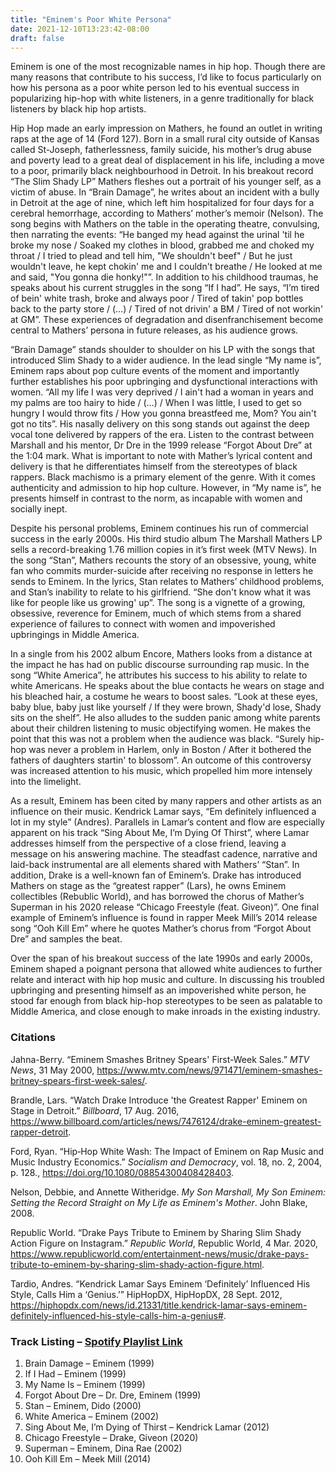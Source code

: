 ```yaml
---
title: "Eminem's Poor White Persona"
date: 2021-12-10T13:23:42-08:00
draft: false
---
```


Eminem is one of the most recognizable names in hip hop. Though there are many reasons that contribute to his success, I’d like to focus particularly on how his persona as a poor white person led to his eventual success in popularizing hip-hop with white listeners, in a genre traditionally for black listeners by black hip hop artists.

Hip Hop made an early impression on Mathers, he found an outlet in writing raps at the age of 14 (Ford 127). Born in a small rural city outside of Kansas called St-Joseph, fatherlessness, family suicide, his mother’s drug abuse and poverty lead to a great deal of displacement in his life, including a move to a poor, primarily black neighbourhood in Detroit. In his breakout record “The Slim Shady LP” Mathers fleshes out a portrait of his younger self, as a victim of abuse. In “Brain Damage”, he writes about an incident with a bully in Detroit at the age of nine, which left him hospitalized for four days for a cerebral hemorrhage, according to Mathers’ mother’s memoir (Nelson). The song begins with Mathers on the table in the operating theatre, convulsing, then narrating the events: “He banged my head against the urinal 'til he broke my nose / Soaked my clothes in blood, grabbed me and choked my throat / I tried to plead and tell him, "We shouldn't beef" / But he just wouldn't leave, he kept chokin' me and I couldn't breathe / He looked at me and said, "You gonna die honky!"”. In addition to his childhood traumas, he speaks about his current struggles in the song “If I had”. He says, “I’m tired of bein' white trash, broke and always poor / Tired of takin' pop bottles back to the party store / (…) / Tired of not drivin' a BM / Tired of not workin' at GM”. These experiences of degradation and disenfranchisement become central to Mathers’ persona in future releases, as his audience grows. 

“Brain Damage” stands shoulder to shoulder on his LP with the songs that introduced Slim Shady to a wider audience. In the lead single “My name is”, Eminem raps about pop culture events of the moment and importantly further establishes his poor upbringing and dysfunctional interactions with women. “All my life I was very deprived / I ain't had a woman in years and my palms are too hairy to hide / (…) / When I was little, I used to get so hungry I would throw fits / How you gonna breastfeed me, Mom? You ain't got no tits”. His nasally delivery on this song stands out against the deep vocal tone delivered by rappers of the era. Listen to the contrast between Marshall and his mentor, Dr Dre in the 1999 release “Forgot About Dre” at the 1:04 mark. What is important to note with Mather’s lyrical content and delivery is that he differentiates himself from the stereotypes of black rappers. Black machismo is a primary element of the genre. With it comes authenticity and admission to hip hop culture. However, in “My name is”, he presents himself in contrast to the norm, as incapable with women and socially inept.

Despite his personal problems, Eminem continues his run of commercial success in the early 2000s. His third studio album The Marshall Mathers LP sells a record-breaking 1.76 million copies in it’s first week (MTV News). In the song “Stan”, Mathers recounts the story of an obsessive, young, white fan who commits murder-suicide after receiving no response in letters he sends to Eminem. In the lyrics, Stan relates to Mathers’ childhood problems, and Stan’s inability to relate to his girlfriend. “She don't know what it was like for people like us growing' up”. The song is a vignette of a growing, obsessive, reverence for Eminem, much of which stems from a shared experience of failures to connect with women and impoverished upbringings in Middle America.

In a single from his 2002 album Encore, Mathers looks from a distance at the impact he has had on public discourse surrounding rap music. In the song “White America”, he attributes his success to his ability to relate to white Americans. He speaks about the blue contacts he wears on stage and his bleached hair, a costume he wears to boost sales. “Look at these eyes, baby blue, baby just like yourself / If they were brown, Shady'd lose, Shady sits on the shelf”. He also alludes to the sudden panic among white parents about their children listening to music objectifying women. He makes the point that this was not a problem when the audience was black. “Surely hip-hop was never a problem in Harlem, only in Boston / After it bothered the fathers of daughters startin' to blossom”. An outcome of this controversy was increased attention to his music, which propelled him more intensely into the limelight.

As a result, Eminem has been cited by many rappers and other artists as an influence on their music. Kendrick Lamar says, “Em definitely influenced a lot in my style” (Andres). Parallels in Lamar’s content and flow are especially apparent on his track “Sing About Me, I’m Dying Of Thirst”, where Lamar addresses himself from the perspective of a close friend, leaving a message on his answering machine. The steadfast cadence, narrative and laid-back instrumental are all elements shared with Mathers’ “Stan”. In addition, Drake is a well-known fan of Eminem’s. Drake has introduced Mathers on stage as the “greatest rapper” (Lars), he owns Eminem collectibles (Rebublic World), and has borrowed the chorus of Mather’s Superman in his 2020 release “Chicago Freestyle (feat. Giveon)”. One final example of Eminem’s influence is found in rapper Meek Mill’s 2014 release song “Ooh Kill Em” where he quotes Mather’s chorus from “Forgot About Dre” and samples the beat.

Over the span of his breakout success of the late 1990s and early 2000s, Eminem shaped a poignant persona that allowed white audiences to further relate and interact with hip hop music and culture. In discussing his troubled upbringing and presenting himself as an impoverished white person, he stood far enough from black hip-hop stereotypes to be seen as palatable to Middle America, and close enough to make inroads in the existing industry.

### Citations
Jahna-Berry. “Eminem Smashes Britney Spears' First-Week Sales.” *MTV News*, 31 May 2000, https://www.mtv.com/news/971471/eminem-smashes-britney-spears-first-week-sales/. 

Brandle, Lars. “Watch Drake Introduce 'the Greatest Rapper' Eminem on Stage in Detroit.” *Billboard*, 17 Aug. 2016, https://www.billboard.com/articles/news/7476124/drake-eminem-greatest-rapper-detroit. 

Ford, Ryan. “Hip‐Hop White Wash: The Impact of Eminem on Rap Music and Music Industry Economics.” *Socialism and Democracy*, vol. 18, no. 2, 2004, p. 128., https://doi.org/10.1080/08854300408428403. 

Nelson, Debbie, and Annette Witheridge. *My Son Marshall, My Son Eminem: Setting the Record Straight on My Life as Eminem's Mother*. John Blake, 2008. 

Republic World. “Drake Pays Tribute to Eminem by Sharing Slim Shady Action Figure on Instagram.” *Republic World*, Republic World, 4 Mar. 2020, https://www.republicworld.com/entertainment-news/music/drake-pays-tribute-to-eminem-by-sharing-slim-shady-action-figure.html. 

Tardio, Andres. “Kendrick Lamar Says Eminem ‘Definitely’ Influenced His Style, Calls Him a ‘Genius.’” HipHopDX, HipHopDX, 28 Sept. 2012, https://hiphopdx.com/news/id.21331/title.kendrick-lamar-says-eminem-definitely-influenced-his-style-calls-him-a-genius#. 

### Track Listing – [Spotify Playlist Link](https://open.spotify.com/playlist/7gL99uYCxQD97PGB27GdKW?si=c5daa6e44daf486f)
1.	Brain Damage – Eminem (1999)
2.	If I Had – Eminem (1999)
3.	My Name Is – Eminem (1999)
4.	Forgot About Dre – Dr. Dre, Eminem (1999)
5.	Stan – Eminem, Dido (2000)
6.	White America – Eminem (2002)
7.	Sing About Me, I’m Dying of Thirst – Kendrick Lamar (2012)
8.	Chicago Freestyle – Drake, Giveon (2020)
9.	Superman – Eminem, Dina Rae (2002)
10.	Ooh Kill Em – Meek Mill (2014)


